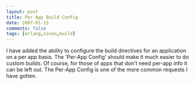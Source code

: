 ```yaml
---
layout: post
title: Per App Build Config
date: 2007-01-15
comments: false
tags: [erlang,sinan,build]
---
```


I have added the ability to configure the build directives for an
application on a per app basis. The 'Per-App Config' should make it
much easier to do custom builds. Of course, for those of apps that
don't need per-app info it can be left out. The Per-App Config is one
of the more common requests I have gotten.
